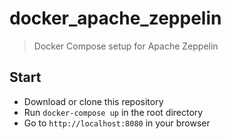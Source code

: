 # docker_apache_zeppelin

> Docker Compose setup for Apache Zeppelin

## Start

- Download or clone this repository
- Run `docker-compose up` in the root directory
- Go to `http://localhost:8080` in your browser
